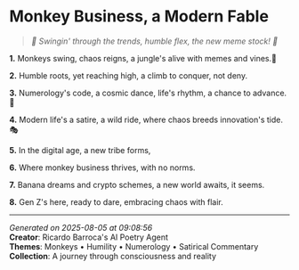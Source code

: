 # Monkey Business, a Modern Fable

> *🐒 Swingin' through the trends, humble flex, the new meme stock! 🥳*

**1.** Monkeys swing, chaos reigns, a jungle's alive with memes and vines.🐒


**2.** Humble roots, yet reaching high, a climb to conquer, not deny.


**3.** Numerology's code, a cosmic dance, life's rhythm, a chance to advance. 🔢


**4.** Modern life's a satire, a wild ride, where chaos breeds innovation's tide. 🎭


**5.** In the digital age, a new tribe forms,


**6.** Where monkey business thrives, with no norms.


**7.** Banana dreams and crypto schemes, a new world awaits, it seems.


**8.** Gen Z's here, ready to dare, embracing chaos with flair.



---

*Generated on 2025-08-05 at 09:08:56*  
**Creator**: Ricardo Barroca's AI Poetry Agent  
**Themes**: Monkeys • Humility • Numerology • Satirical Commentary  
**Collection**: A journey through consciousness and reality